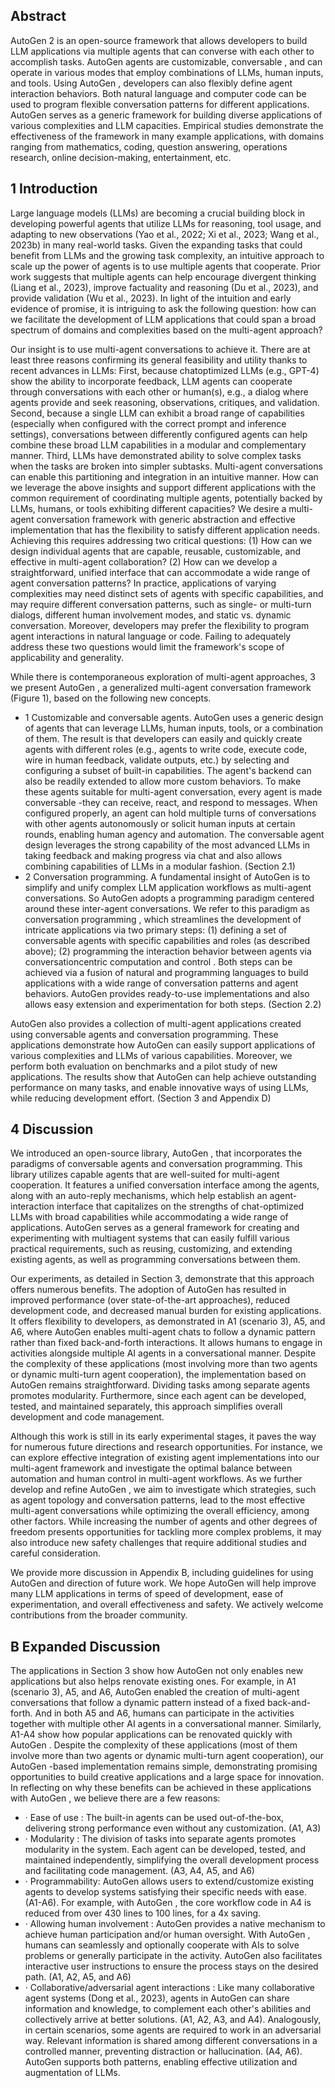 ## Abstract

AutoGen 2 is an open-source framework that allows developers to build LLM applications via multiple agents that can converse with each other to accomplish tasks. AutoGen agents are customizable, conversable , and can operate in various modes that employ combinations of LLMs, human inputs, and tools. Using AutoGen , developers can also flexibly define agent interaction behaviors. Both natural language and computer code can be used to program flexible conversation patterns for different applications. AutoGen serves as a generic framework for building diverse applications of various complexities and LLM capacities. Empirical studies demonstrate the effectiveness of the framework in many example applications, with domains ranging from mathematics, coding, question answering, operations research, online decision-making, entertainment, etc.

## 1 Introduction

Large language models (LLMs) are becoming a crucial building block in developing powerful agents that utilize LLMs for reasoning, tool usage, and adapting to new observations (Yao et al., 2022; Xi et al., 2023; Wang et al., 2023b) in many real-world tasks. Given the expanding tasks that could benefit from LLMs and the growing task complexity, an intuitive approach to scale up the power of agents is to use multiple agents that cooperate. Prior work suggests that multiple agents can help encourage divergent thinking (Liang et al., 2023), improve factuality and reasoning (Du et al., 2023), and provide validation (Wu et al., 2023). In light of the intuition and early evidence of promise, it is intriguing to ask the following question: how can we facilitate the development of LLM applications that could span a broad spectrum of domains and complexities based on the multi-agent approach?

Our insight is to use multi-agent conversations to achieve it. There are at least three reasons confirming its general feasibility and utility thanks to recent advances in LLMs: First, because chatoptimized LLMs (e.g., GPT-4) show the ability to incorporate feedback, LLM agents can cooperate through conversations with each other or human(s), e.g., a dialog where agents provide and seek reasoning, observations, critiques, and validation. Second, because a single LLM can exhibit a broad range of capabilities (especially when configured with the correct prompt and inference settings), conversations between differently configured agents can help combine these broad LLM capabilities in a modular and complementary manner. Third, LLMs have demonstrated ability to solve complex tasks when the tasks are broken into simpler subtasks. Multi-agent conversations can enable this partitioning and integration in an intuitive manner. How can we leverage the above insights and support different applications with the common requirement of coordinating multiple agents, potentially backed by LLMs, humans, or tools exhibiting different capacities? We desire a multi-agent conversation framework with generic abstraction and effective implementation that has the flexibility to satisfy different application needs. Achieving this requires addressing two critical questions: (1) How can we design individual agents that are capable, reusable, customizable, and effective in multi-agent collaboration? (2) How can we develop a straightforward, unified interface that can accommodate a wide range of agent conversation patterns? In practice, applications of varying complexities may need distinct sets of agents with specific capabilities, and may require different conversation patterns, such as single- or multi-turn dialogs, different human involvement modes, and static vs. dynamic conversation. Moreover, developers may prefer the flexibility to program agent interactions in natural language or code. Failing to adequately address these two questions would limit the framework's scope of applicability and generality.

While there is contemporaneous exploration of multi-agent approaches, 3 we present AutoGen , a generalized multi-agent conversation framework (Figure 1), based on the following new concepts.

- 1 Customizable and conversable agents. AutoGen uses a generic design of agents that can leverage LLMs, human inputs, tools, or a combination of them. The result is that developers can easily and quickly create agents with different roles (e.g., agents to write code, execute code, wire in human feedback, validate outputs, etc.) by selecting and configuring a subset of built-in capabilities. The agent's backend can also be readily extended to allow more custom behaviors. To make these agents suitable for multi-agent conversation, every agent is made conversable -they can receive, react, and respond to messages. When configured properly, an agent can hold multiple turns of conversations with other agents autonomously or solicit human inputs at certain rounds, enabling human agency and automation. The conversable agent design leverages the strong capability of the most advanced LLMs in taking feedback and making progress via chat and also allows combining capabilities of LLMs in a modular fashion. (Section 2.1)
- 2 Conversation programming. A fundamental insight of AutoGen is to simplify and unify complex LLM application workflows as multi-agent conversations. So AutoGen adopts a programming paradigm centered around these inter-agent conversations. We refer to this paradigm as conversation programming , which streamlines the development of intricate applications via two primary steps: (1) defining a set of conversable agents with specific capabilities and roles (as described above); (2) programming the interaction behavior between agents via conversationcentric computation and control . Both steps can be achieved via a fusion of natural and programming languages to build applications with a wide range of conversation patterns and agent behaviors. AutoGen provides ready-to-use implementations and also allows easy extension and experimentation for both steps. (Section 2.2)

AutoGen also provides a collection of multi-agent applications created using conversable agents and conversation programming. These applications demonstrate how AutoGen can easily support applications of various complexities and LLMs of various capabilities. Moreover, we perform both evaluation on benchmarks and a pilot study of new applications. The results show that AutoGen can help achieve outstanding performance on many tasks, and enable innovative ways of using LLMs, while reducing development effort. (Section 3 and Appendix D)

## 4 Discussion

We introduced an open-source library, AutoGen , that incorporates the paradigms of conversable agents and conversation programming. This library utilizes capable agents that are well-suited for multi-agent cooperation. It features a unified conversation interface among the agents, along with an auto-reply mechanisms, which help establish an agent-interaction interface that capitalizes on the strengths of chat-optimized LLMs with broad capabilities while accommodating a wide range of applications. AutoGen serves as a general framework for creating and experimenting with multiagent systems that can easily fulfill various practical requirements, such as reusing, customizing, and extending existing agents, as well as programming conversations between them.

Our experiments, as detailed in Section 3, demonstrate that this approach offers numerous benefits. The adoption of AutoGen has resulted in improved performance (over state-of-the-art approaches), reduced development code, and decreased manual burden for existing applications. It offers flexibility to developers, as demonstrated in A1 (scenario 3), A5, and A6, where AutoGen enables multi-agent chats to follow a dynamic pattern rather than fixed back-and-forth interactions. It allows humans to engage in activities alongside multiple AI agents in a conversational manner. Despite the complexity of these applications (most involving more than two agents or dynamic multi-turn agent cooperation), the implementation based on AutoGen remains straightforward. Dividing tasks among separate agents promotes modularity. Furthermore, since each agent can be developed, tested, and maintained separately, this approach simplifies overall development and code management.

Although this work is still in its early experimental stages, it paves the way for numerous future directions and research opportunities. For instance, we can explore effective integration of existing agent implementations into our multi-agent framework and investigate the optimal balance between automation and human control in multi-agent workflows. As we further develop and refine AutoGen , we aim to investigate which strategies, such as agent topology and conversation patterns, lead to the most effective multi-agent conversations while optimizing the overall efficiency, among other factors. While increasing the number of agents and other degrees of freedom presents opportunities for tackling more complex problems, it may also introduce new safety challenges that require additional studies and careful consideration.

We provide more discussion in Appendix B, including guidelines for using AutoGen and direction of future work. We hope AutoGen will help improve many LLM applications in terms of speed of development, ease of experimentation, and overall effectiveness and safety. We actively welcome contributions from the broader community.

## B Expanded Discussion

The applications in Section 3 show how AutoGen not only enables new applications but also helps renovate existing ones. For example, in A1 (scenario 3), A5, and A6, AutoGen enabled the creation of multi-agent conversations that follow a dynamic pattern instead of a fixed back-and-forth. And in both A5 and A6, humans can participate in the activities together with multiple other AI agents in a conversational manner. Similarly, A1-A4 show how popular applications can be renovated quickly with AutoGen . Despite the complexity of these applications (most of them involve more than two agents or dynamic multi-turn agent cooperation), our AutoGen -based implementation remains simple, demonstrating promising opportunities to build creative applications and a large space for innovation. In reflecting on why these benefits can be achieved in these applications with AutoGen , we believe there are a few reasons:

- · Ease of use : The built-in agents can be used out-of-the-box, delivering strong performance even without any customization. (A1, A3)
- · Modularity : The division of tasks into separate agents promotes modularity in the system. Each agent can be developed, tested, and maintained independently, simplifying the overall development process and facilitating code management. (A3, A4, A5, and A6)
- · Programmability: AutoGen allows users to extend/customize existing agents to develop systems satisfying their specific needs with ease. (A1-A6). For example, with AutoGen , the core workflow code in A4 is reduced from over 430 lines to 100 lines, for a 4x saving.
- · Allowing human involvement : AutoGen provides a native mechanism to achieve human participation and/or human oversight. With AutoGen , humans can seamlessly and optionally cooperate with AIs to solve problems or generally participate in the activity. AutoGen also facilitates interactive user instructions to ensure the process stays on the desired path. (A1, A2, A5, and A6)
- · Collaborative/adversarial agent interactions : Like many collaborative agent systems (Dong et al., 2023), agents in AutoGen can share information and knowledge, to complement each other's abilities and collectively arrive at better solutions. (A1, A2, A3, and A4). Analogously, in certain scenarios, some agents are required to work in an adversarial way. Relevant information is shared among different conversations in a controlled manner, preventing distraction or hallucination. (A4, A6). AutoGen supports both patterns, enabling effective utilization and augmentation of LLMs.

